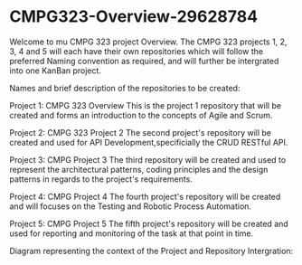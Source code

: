 # CMPG323-Overview-29628784

Welcome to mu CMPG 323 project Overview. The CMPG 323 projects 1, 2, 3, 4 and 5 will each have their own repositories which will follow the preferred Naming convention as required, and will further be intergrated into one KanBan project.

Names and brief description of the repositories to be created:

Project 1: CMPG 323 Overview
This is the project 1 repository that will be created and forms an introduction to the concepts of Agile and Scrum.

Project 2: CMPG 323 Project 2
The second project's repository will be created and used for API Development,specificially the CRUD RESTful API.

Project 3: CMPG Project 3
The third repository will be created and used to represent the architectural patterns, coding principles and the design patterns in regards to the project's requirements.

Project 4: CMPG Project 4
The fourth project's repository will be created and will focuses on the Testing and Robotic Process Automation.

Project 5: CMPG Project 5
The fifth project's repository will be created and used for reporting and monitoring of the task at that point in time. 


 Diagram representing the context of the Project and Repository Intergration: 



  
